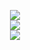 <p align="center">
<img src="https://file.garden/ZiyMFQQoJTlsDCta/graphics/wrlothesley2.png" /> <br>
<img src="https://file.garden/ZiyMFQQoJTlsDCta/graphics/wrlothesley1.png" /> <br>
<img src="https://file.garden/ZiyMFQQoJTlsDCta/graphics/wrlothesley3.png" /> <br>
</p>
